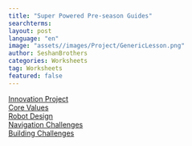 ```yaml
---
title: "Super Powered Pre-season Guides"
searchterms:
layout: post
language: "en"
image: "assets//images/Project/GenericLesson.png"
author: SeshanBrothers
categories: Worksheets
tag: Worksheets
featured: false
---
```


<a href="/translations/en-us/Worksheets/2022PreSeasonIP.pdf">Innovation Project</a><br>
<a href="/translations/en-us/Worksheets/2022PreSeasonCV.pdf">Core Values</a><br>
<a href="2022PreSeasonRD.pdf">Robot Design</a><br>
<a href="/translations/en-us/Worksheets/2022PreSeasonNavigationChallenges.pdf">Navigation Challenges</a><br>
<a href="/translations/en-us/Worksheets/2022PreSeasonBuildingChallenges.pdf">Building Challenges</a>
